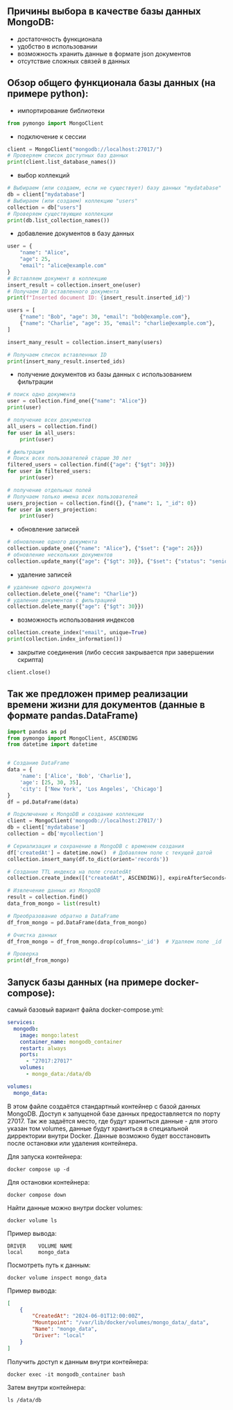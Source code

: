 ## Причины выбора в качестве базы данных MongoDB:

- достаточность функционала
- удобство в использовании
- возможность хранить данные в формате json документов
- отсутствие сложных связей в данных

## Обзор общего функционала базы данных (на примере python):

- импортирование библиотеки
```python
from pymongo import MongoClient
```
- подключение к сессии
```python
client = MongoClient("mongodb://localhost:27017/")
# Проверяем список доступных баз данных
print(client.list_database_names())
```
- выбор коллекций
```python
# Выбираем (или создаем, если не существует) базу данных "mydatabase"
db = client["mydatabase"]
# Выбираем (или создаем) коллекцию "users"
collection = db["users"]
# Проверяем существующие коллекции
print(db.list_collection_names())
```
- добавление документов в базу данных
```python
user = {
    "name": "Alice",
    "age": 25,
    "email": "alice@example.com"
}
# Вставляем документ в коллекцию
insert_result = collection.insert_one(user)
# Получаем ID вставленного документа
print(f"Inserted document ID: {insert_result.inserted_id}")

users = [
    {"name": "Bob", "age": 30, "email": "bob@example.com"},
    {"name": "Charlie", "age": 35, "email": "charlie@example.com"},
]

insert_many_result = collection.insert_many(users)

# Получаем список вставленных ID
print(insert_many_result.inserted_ids)
```
- получение документов из базы данных с использованием фильтрации
```python
# поиск одно документа
user = collection.find_one({"name": "Alice"})
print(user)

# получение всех документов
all_users = collection.find()
for user in all_users:
    print(user)

# фильтрация
# Поиск всех пользователей старше 30 лет
filtered_users = collection.find({"age": {"$gt": 30}})
for user in filtered_users:
    print(user)

# получение отдельных полей
# Получаем только имена всех пользователей
users_projection = collection.find({}, {"name": 1, "_id": 0})
for user in users_projection:
    print(user)
```
- обновление записей
```python
# обновление одного документа
collection.update_one({"name": "Alice"}, {"$set": {"age": 26}})
# обновление нескольких документов
collection.update_many({"age": {"$gt": 30}}, {"$set": {"status": "senior"}})
```
- удаление записей
```python
# удаление одного документа
collection.delete_one({"name": "Charlie"})
# удаление документов с фильтрацией
collection.delete_many({"age": {"$gt": 30}})
```
- возможность использования индексов
```python
collection.create_index("email", unique=True)
print(collection.index_information())
```
- закрытие соединения (либо сессия закрывается при завершении скрипта)
```python
client.close()
```


## Так же предложен пример реализации времени жизни для документов (данные в формате pandas.DataFrame)
```python
import pandas as pd
from pymongo import MongoClient, ASCENDING
from datetime import datetime


# Создание DataFrame
data = {
    'name': ['Alice', 'Bob', 'Charlie'],
    'age': [25, 30, 35],
    'city': ['New York', 'Los Angeles', 'Chicago']
}
df = pd.DataFrame(data)

# Подключение к MongoDB и создание коллекции
client = MongoClient('mongodb://localhost:27017/')
db = client['mydatabase']
collection = db['mycollection']

# Сериализация и сохранение в MongoDB с временем создания
df['createdAt'] = datetime.now()  # Добавляем поле с текущей датой
collection.insert_many(df.to_dict(orient='records'))

# Создание TTL индекса на поле createdAt
collection.create_index([("createdAt", ASCENDING)], expireAfterSeconds=86400)  # 86400 секунд = 24 часа

# Извлечение данных из MongoDB
result = collection.find()
data_from_mongo = list(result)

# Преобразование обратно в DataFrame
df_from_mongo = pd.DataFrame(data_from_mongo)

# Очистка данных
df_from_mongo = df_from_mongo.drop(columns='_id')  # Удаляем поле _id

# Проверка
print(df_from_mongo)
```


## Запуск базы данных (на примере docker-compose):

самый базовый вариант файла docker-compose.yml:
```yaml
services:
  mongodb:
    image: mongo:latest
    container_name: mongodb_container
    restart: always
    ports:
      - "27017:27017"
    volumes:
      - mongo_data:/data/db

volumes:
  mongo_data:
```
В этом файле создаётся стандартный контейнер с базой данных MongoDB. Доступ к запущеной базе данных предоставляется по порту 27017. Так же задаётся место, где будут храниться данные - для этого указан том volumes, данные будут храниться в специальной дирректории внутри Docker. Данные возможно будет восстановить после остановки или удаления контейнера.

Для запуска контейнера:
```shell
docker compose up -d
```
Для остановки контейнера:
```shell
docker compose down
```
Найти данные можно внутри docker volumes:
```shell
docker volume ls
```
Пример вывода:
```shell
DRIVER    VOLUME NAME
local     mongo_data
```
Посмотреть путь к данным:
```shell
docker volume inspect mongo_data
```
Пример вывода:
```json
[
    {
        "CreatedAt": "2024-06-01T12:00:00Z",
        "Mountpoint": "/var/lib/docker/volumes/mongo_data/_data",
        "Name": "mongo_data",
        "Driver": "local"
    }
]
```
Получить доступ к данным внутри контейнера:
```shell
docker exec -it mongodb_container bash
```
Затем внутри контейнера:
```shell
ls /data/db
```
